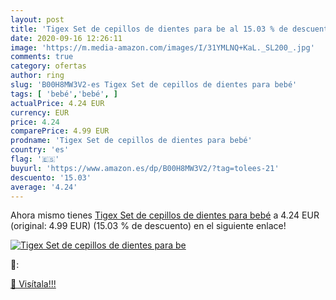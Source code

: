 ```yaml
---
layout: post
title: 'Tigex Set de cepillos de dientes para be al 15.03 % de descuento'
date: 2020-09-16 12:26:11
image: 'https://m.media-amazon.com/images/I/31YMLNQ+KaL._SL200_.jpg'
comments: true
category: ofertas
author: ring
slug: 'B00H8MW3V2-es Tigex Set de cepillos de dientes para bebé'
tags: [ 'bebé','bebé', ]
actualPrice: 4.24 EUR
currency: EUR
price: 4.24
comparePrice: 4.99 EUR
prodname: 'Tigex Set de cepillos de dientes para bebé'
country: 'es'
flag: '🇪🇸'
buyurl: 'https://www.amazon.es/dp/B00H8MW3V2/?tag=tolees-21'
descuento: '15.03'
average: '4.24'
---
```


Ahora mismo tienes [Tigex Set de cepillos de dientes para bebé](https://www.amazon.es/dp/B00H8MW3V2/?tag=tolees-21) a 4.24 EUR (original: 4.99 EUR) (15.03 %  de descuento) en el siguiente enlace!

[![Tigex Set de cepillos de dientes para be](https://m.media-amazon.com/images/I/31YMLNQ+KaL._SL200_.jpg)](https://www.amazon.es/dp/B00H8MW3V2/?tag=tolees-21)

🔎:


[🛒 Visítala!!!](https://www.amazon.es/dp/B00H8MW3V2/?tag=tolees-21)
